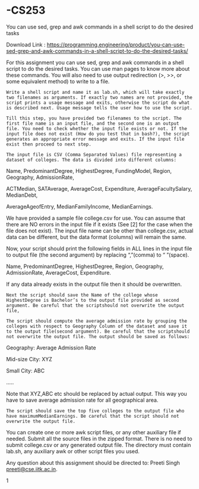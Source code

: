 # -CS253
You can use sed, grep and awk commands in a shell script to do the desired tasks

Download Link : https://programming.engineering/product/you-can-use-sed-grep-and-awk-commands-in-a-shell-script-to-do-the-desired-tasks/

For this assignment you can use sed, grep and awk commands in a shell script to do the desired tasks. You can use man pages to know more about these commands. You will also need to use output redirection (>, >>, or some equivalent method) to write to a file.

    Write a shell script and name it as lab.sh, which will take exactly two filenames as arguments. If exactly two names are not provided, the script prints a usage message and exits, otherwise the script do what is described next. Usage message tells the user how to use the script.

    Till this step, you have provided two filenames to the script. The first file name is an input file, and the second one is an output file. You need to check whether the input file exists or not. If the input file does not exist (How do you test that in bash?), the script generates an appropriate error message and exits. If the input file exist then proceed to next step.

    The input file is CSV (Comma Separated Values) file representing a dataset of colleges. The data is divided into different columns:

Name, PredominantDegree, HighestDegree, FundingModel, Region, Geography, AdmissionRate,

ACTMedian, SATAverage, AverageCost, Expenditure, AverageFacultySalary, MedianDebt,

AverageAgeofEntry, MedianFamilyIncome, MedianEarnings.

We have provided a sample file college.csv for use. You can assume that there are NO errors in the input file if it exists (See [2] for the case when the file does not exist). The input file name can be other than college.csv, actual data can be different, but the data format (columns) will remain the same.

Now, your script should print the following fields in ALL lines in the input file to output file (the second argument) by replacing “,”(comma) to “ ”(space).

Name, PredominantDegree, HighestDegree, Region, Geography, AdmissionRate, AverageCost, Expenditure.

If any data already exists in the output file then it should be overwritten.

    Next the script should save the Name of the college whose HighestDegree is Bachelor’s to the output file provided as second argument. Be careful that the scriptshould not overwrite the output file,

    The script should compute the average admission rate by grouping the colleges with respect to Geography Column of the dataset and save it to the output file(second argument). Be careful that the scriptshould not overwrite the output file. The output should be saved as follows:

Geography: Average Admission Rate

Mid-size City: XYZ

Small City: ABC

…..

Note that XYZ,ABC etc should be replaced by actual output. This way you have to save average admission rate for all geographical area.

    The script should save the top five colleges to the output file who have maximumMedianEarnings. Be careful that the script should not overwrite the output file.

You can create one or more awk script files, or any other auxiliary file if needed. Submit all the source files in the zipped format. There is no need to submit college.csv or any generated output file. The directory must contain lab.sh, any auxiliary awk or other script files you used.

Any question about this assignment should be directed to: Preeti Singh <preeti@cse.iitk.ac.in>.

1

